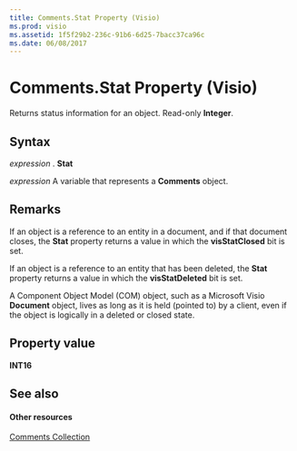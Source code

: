 ```yaml
---
title: Comments.Stat Property (Visio)
ms.prod: visio
ms.assetid: 1f5f29b2-236c-91b6-6d25-7bacc37ca96c
ms.date: 06/08/2017
---
```



# Comments.Stat Property (Visio)

Returns status information for an object. Read-only **Integer**.


## Syntax

 _expression_ . **Stat**

 _expression_ A variable that represents a **Comments** object.


## Remarks

If an object is a reference to an entity in a document, and if that document closes, the **Stat** property returns a value in which the **visStatClosed** bit is set.

If an object is a reference to an entity that has been deleted, the **Stat** property returns a value in which the **visStatDeleted** bit is set.

A Component Object Model (COM) object, such as a Microsoft Visio **Document** object, lives as long as it is held (pointed to) by a client, even if the object is logically in a deleted or closed state.


## Property value

 **INT16**


## See also


#### Other resources


[Comments Collection](comments-object-visio.md)

